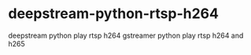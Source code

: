 # deepstream-python-rtsp-h264
deepstream python play rtsp h264
gstreamer python play rtsp h264 and h265

